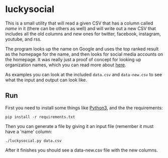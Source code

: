 # luckysocial

This is a small utility that will read a given CSV that has a column called
*name* in it (there can be others as well) and will write out a new CSV that
includes all the old columns and new ones for twitter, facebook, instagram,
youtube, and rss.

The program looks up the name on Google and uses the top ranked result as the
homepage for the name, and then looks for social media accounts on the homepage.
It was really just a proof of concept for looking up organization names, which
you can read more about [here](https://inkdroid.org/2020/09/05/organizations-on-twitter/).

As examples you can look at the included `data.csv` and `data-new.csv` to see
what the input and output can look like.

## Run

First you need to install some things like [Python3](https://python.org), and
the the requirements:

    pip install -r requirements.txt 

Then you can generate a file by giving it an input file (remember it must have a
'name' column:

    ./luckysocial.py data.csv

After it finishes you should see a data-new.csv file with the new columns.

